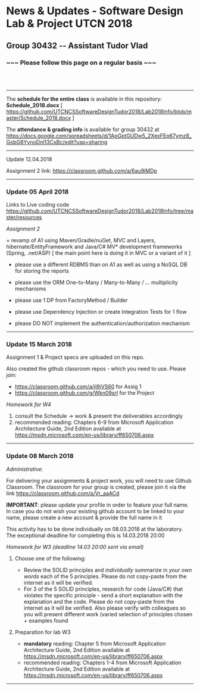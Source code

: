 # News & Updates - Software Design Lab & Project UTCN 2018 #
## Group 30432  -- Assistant Tudor Vlad ##

### ~~~ Please follow this page on a regular basis ~~~ ###

<br>
<br>

-----------------------------

The **schedule for the entire class** is available in this repository: **Schedule_2018.docx** [ https://github.com/UTCNCSSoftwareDesignTudor2018/Lab2018Info/blob/master/Schedule_2018.docx ]

The **attendance & grading info** is available for group 30432 at https://docs.google.com/spreadsheets/d/1ApGptGUDw5_2XexFEp67ymz8_GobG8YynoDnl13CxBc/edit?usp=sharing

-----------------------------

Update 12.04.2018

Assignment 2 link: https://classroom.github.com/a/6au9iMDp

-----------------------------
### Update 05 April 2018 ###

Links to Live coding code https://github.com/UTCNCSSoftwareDesignTudor2018/Lab2018Info/tree/master/resources


*Assignment 2* 

= revamp of A1 using Maven/Gradle/nuGet, MVC and Layers, hibernate/EntityFramework and Java/C# MV* development frameworks (Spring, .net/ASP) [ the main point here is doing it in MVC or a variant of it ]

- please use a different RDBMS than on A1 as well as using a NoSQL DB for storing the reports

- please use the ORM One-to-Many / Many-to-Many / ... multiplicity mechanisms

- please use 1 DP from FactoryMethod / Builder

- please use Dependency Injection or create Integration Tests for 1 flow

- please DO NOT implement the authentication/authorization mechanism

-----------------------------

### Update 15 March 2018 ###

Assignment 1 & Project specs are uploaded on this repo.

Also created the github classroom repos - which you need to use. Please join:
- https://classroom.github.com/a/ji9iVS60 for Assig 1
- https://classroom.github.com/g/Wkn09srl for the Project


*Homework for W4*
1. consult the Schedule -> work & present the deliverables accordingly
2. recommended reading: Chapters 6-9 from Microsoft Application Architecture Guide, 2nd Edition available at https://msdn.microsoft.com/en-us/library/ff650706.aspx

-----------------------------





### Update 08 March 2018 ###

*Administrative:*

For delivering your assignments & project work, you will need to use Github Classroom. The classroom for your group is created, please join it via the link https://classroom.github.com/a/Vr_aaACd

**IMPORTANT**: please update your profile in order to feature your full name. In case you do not wish your existing github account to be linked to your name, please create a new account & provide the full name in it 

This activity has to be done individually on 08.03.2018 at the laboratory. The exceptional deadline for completing this is 14.03.2018 20:00  


*Homework for W3 (deadline 14.03 20:00 sent via email)*

1. Choose one of the following:
	- Review the SOLID principles and *individually* summarize in *your own words* each of the 5 principles. Please do not copy-paste from the internet as it will be verified.
	- For 3 of the 5 SOLID principles, research for code (Java/C#) that violates the specific principle - send a short explanation with the explanation and the code. Please do not copy-paste from the internet as it will be verified. Also please verify with colleagues so you will present different work (varied selection of principles chosen + examples found
	
2. Preparation for lab W3
	- **mandatory** reading: Chapter 5 from Microsoft Application Architecture Guide, 2nd Edition available at https://msdn.microsoft.com/en-us/library/ff650706.aspx
	- recommended reading: Chapters 1-4 from Microsoft Application Architecture Guide, 2nd Edition available at https://msdn.microsoft.com/en-us/library/ff650706.aspx
	
-----------------------------
